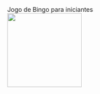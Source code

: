 <div allign="center">
  <div>Jogo de Bingo para iniciantes</div>
  <img height="170em" src="https://http2.mlstatic.com/D_NQ_NP_982918-MLB49192063104_022022-O.jpg"/>
  
</div>

